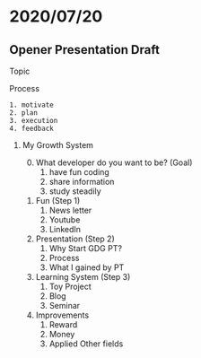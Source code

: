# 2020/07/20

## Opener Presentation Draft

Topic 

Process

    1. motivate
    2. plan
    3. execution 
    4. feedback

1. My Growth System

    0. What developer do you want to be? (Goal)
        1. have fun coding 
        2. share information 
        3. study steadily 
    1. Fun (Step 1)
        1. News letter
        2. Youtube
        3. LinkedIn
    2. Presentation (Step 2)
        1. Why Start GDG PT?
        2. Process
        3. What I gained by PT
    3. Learning System (Step 3)
        1. Toy Project
        2. Blog
        3. Seminar
    4. Improvements
        1. Reward
        2. Money
        3. Applied Other fields
        
